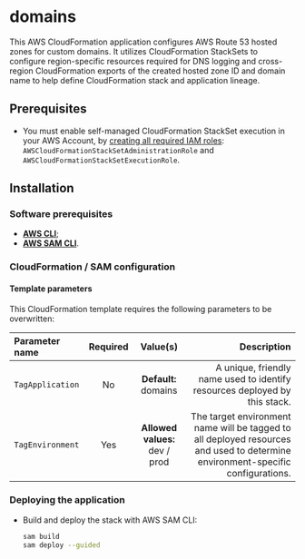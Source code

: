 # domains

This AWS CloudFormation application configures AWS Route 53 hosted zones for custom domains. It utilizes CloudFormation StackSets to configure region-specific resources required for DNS logging and cross-region CloudFormation exports of the created hosted zone ID and domain name to help define CloudFormation stack and application lineage.

## Prerequisites

- You must enable self-managed CloudFormation StackSet execution in your AWS Account, by [creating all required IAM roles](https://docs.aws.amazon.com/AWSCloudFormation/latest/UserGuide/stacksets-prereqs-self-managed.html): `AWSCloudFormationStackSetAdministrationRole` and `AWSCloudFormationStackSetExecutionRole`.

## Installation

### Software prerequisites

- [**AWS CLI**](https://docs.aws.amazon.com/cli/latest/userguide/cli-chap-getting-started.html);
- [**AWS SAM CLI**](https://docs.aws.amazon.com/serverless-application-model/latest/developerguide/serverless-getting-started.html).

### CloudFormation / SAM configuration

#### Template parameters

This CloudFormation template requires the following parameters to be overwritten:

Parameter name                 | Required |             Value(s)             |                                                                                                                           Description
:----------------------------- | :------: | :------------------------------: | ------------------------------------------------------------------------------------------------------------------------------------:
`TagApplication`               |    No    |      **Default:** domains        |                                                            A unique, friendly name used to identify resources deployed by this stack.
`TagEnvironment`               |   Yes    |  **Allowed values:** dev / prod  | The target environment name will be tagged to all deployed resources and used to determine environment-specific configurations.

### Deploying the application

- Build and deploy the stack with AWS SAM CLI:
  ```sh
  sam build
  sam deploy --guided
  ```
